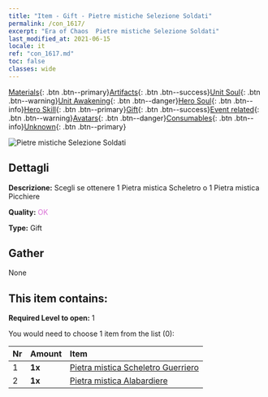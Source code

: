 ```yaml
---
title: "Item - Gift - Pietre mistiche Selezione Soldati"
permalink: /con_1617/
excerpt: "Era of Chaos  Pietre mistiche Selezione Soldati"
last_modified_at: 2021-06-15
locale: it
ref: "con_1617.md"
toc: false
classes: wide
---
```

 [Materials](/ItemsIT/){: .btn .btn--primary}[Artifacts](/ItemsIT/Artifacts/){: .btn .btn--success}[Unit Soul](/ItemsIT/UnitSoul/){: .btn .btn--warning}[Unit Awakening](/ItemsIT/UnitAwakening/){: .btn .btn--danger}[Hero Soul](/ItemsIT/HeroSoul/){: .btn .btn--info}[Hero Skill](/ItemsIT/HeroSkill/){: .btn .btn--primary}[Gift](/ItemsIT/Gift/){: .btn .btn--success}[Event related](/ItemsIT/Events/){: .btn .btn--warning}[Avatars](/ItemsIT/Avatars/){: .btn .btn--danger}[Consumables](/ItemsIT/Consumables/){: .btn .btn--info}[Unknown](/ItemsIT/Unknown/){: .btn .btn--primary}

 ![Pietre mistiche Selezione Soldati](/images/t/i_907233.png)

## Dettagli
 **Descrizione:** Scegli se ottenere 1 Pietra mistica Scheletro o 1 Pietra mistica Picchiere

 **Quality:** <span style="color: #DA70D6">OK</span>

 **Type:** Gift

## Gather

  None

## This item contains:

 **Required Level to open:** 1

 You would need to choose 1 item from the list (0):

  | Nr | Amount |     Item    |
  |:---|:-------|:------------|
  | 1 |  **1x** | [Pietra mistica Scheletro Guerriero](/ItemsIT/unt_297/) |  | 
  | 2 |  **1x** | [Pietra mistica Alabardiere](/ItemsIT/unt_282/) |  | 

